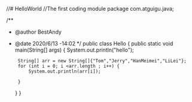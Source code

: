 //# HelloWorld
//The first coding module
package com.atguigu.java;

/**
 * @author BestAndy
 * @date 2020/6/13 -14:02
 */
public class Hello {
    public static void main(String[] args) {
        System.out.println("hello");

        String[] arr = new String[]{"Tom","Jerry","HanMeimei","LiLei"};
        for (int i = 0; i <arr.length ; i++) {
            System.out.println(arr[i]);

        }
    }
}
